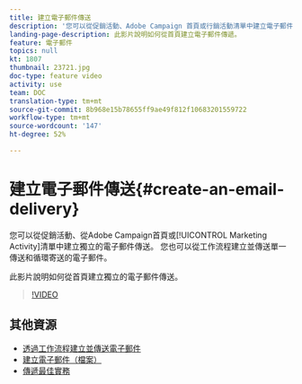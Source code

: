 ```yaml
---
title: 建立電子郵件傳送
description: '您可以從促銷活動、Adobe Campaign 首頁或行銷活動清單中建立電子郵件。您也可以從工作流程建立單一傳送和循環寄送的電子郵件。此影片說明如何從首頁建立電子郵件傳遞。 '
landing-page-description: 此影片說明如何從首頁建立電子郵件傳遞。
feature: 電子郵件
topics: null
kt: 1807
thumbnail: 23721.jpg
doc-type: feature video
activity: use
team: DOC
translation-type: tm+mt
source-git-commit: 8b968e15b78655ff9ae49f812f10683201559722
workflow-type: tm+mt
source-wordcount: '147'
ht-degree: 52%

---
```



# 建立電子郵件傳送{#create-an-email-delivery}

您可以從促銷活動、從Adobe Campaign首頁或[!UICONTROL Marketing Activity]清單中建立獨立的電子郵件傳送。 您也可以從工作流程建立並傳送單一傳送和循環寄送的電子郵件。

此影片說明如何從首頁建立獨立的電子郵件傳送。

>[!VIDEO](https://video.tv.adobe.com/v/23721?quality=12)

## 其他資源

* [透過工作流程建立並傳送電子郵件](/help/communication-channels/email/create-and-send-emails-via-workflow.md)
* [建立電子郵件（檔案）](https://docs.adobe.com/content/help/en/campaign-standard/using/communication-channels/email-messages/creating-an-email.html)
* [傳遞最佳實務](https://experienceleague.adobe.com/docs/campaign-standard/using/communication-channels/delivery-bestpractices/delivery-best-practices.html?lang=zh-Hant)

